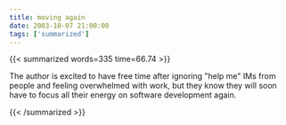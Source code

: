 ```yaml
---
title: moving again
date: 2003-10-07 21:00:00
tags: ['summarized']
---
```


{{< summarized words=335 time=66.74 >}}

The author is excited to have free time after ignoring "help me" IMs from people and feeling overwhelmed with work, but they know they will soon have to focus all their energy on software development again.

{{< /summarized >}}